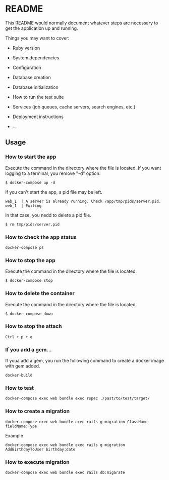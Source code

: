 # README

This README would normally document whatever steps are necessary to get the
application up and running.

Things you may want to cover:

* Ruby version

* System dependencies

* Configuration

* Database creation

* Database initialization

* How to run the test suite

* Services (job queues, cache servers, search engines, etc.)

* Deployment instructions

* ...

## Usage
### How to start the app
Execute the command in the directory where the file is located.
If you want logging to a terminal, you remove "-d" option.

```
$ docker-compose up -d
```

If you can't start the app, a pid file may be left.
```
web_1  | A server is already running. Check /app/tmp/pids/server.pid.
web_1  | Exiting
```

In that case, you nedd to delete a pid file.

```
$ rm tmp/pids/server.pid
```

### How to check the app status
```
docker-compose ps
```

### How to stop the app
Execute the command in the directory where the file is located.

```
$ docker-compose stop
```

### How to delete the container
Execute the command in the directory where the file is located.

```
$ docker-compose down
```

### How to stop the attach
```
Ctrl + p + q
```

### If you add a gem...
If youa add a gem, you run the following command to create a docker image with gem added.
```
docker-build
```

### How to test
```
docker-compose exec web bundle exec rspec ./past/to/test/target/
```

### How to create a migration
```
docker-compose exec web bundle exec rails g migration ClassName fieldName:Type
```

Example
```
docker-compose exec web bundle exec rails g migration AddBirthdayToUser birthday:date
```

### How to execute migration
```
docker-compose exec web bundle exec rails db:migarate
```
